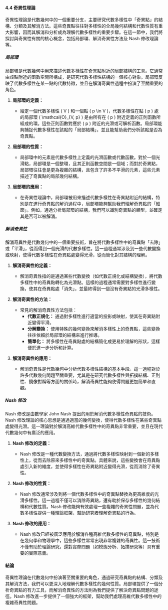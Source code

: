 #### 4.4 奇異性理論

奇異性理論是代數幾何中的一個重要分支，主要研究代數多樣性中「奇異點」的結構、分類及其解消方法。這些奇異點往往對多樣性的全局幾何結構和代數性質有重大影響，因而其解消和分析成為理解代數多樣性的重要步驟。在這一節中，我們將探討與奇異性有關的核心概念，包括局部環、解消奇異性方法及 Nash 修改理論等。

##### 局部環

局部環是代數幾何中用來描述代數多樣性在奇異點附近的局部結構的工具。它通常由該點附近的函數空間所構成，是研究代數多樣性結構的一個核心對象。局部環反映了代數多樣性在某一點的代數特徵，並且在解消奇異性過程中扮演了至關重要的角色。

1. **局部環的定義：**
   - 給定一個代數多樣性 \( V \) 和一個點 \( p \in V \)，代數多樣性在點 \( p \) 處的局部環 \( \mathcal{O}_{V, p} \) 是由所有在 \( p \) 附近定義的正則函數所組成的環。這些正則函數對應於 \( p \) 附近的光滑或可解析函數。局部環能夠捕捉代數多樣性在該點的「局部結構」，並且能幫助我們分析該點是否為奇異點。

2. **局部環的性質：**
   - 局部環中的元素是代數多樣性上定義的光滑函數或代數函數。對於一個光滑點，局部環是一個整環，且其正則函數空間是一個域；而對於奇異點，局部環往往會是更為複雜的結構，且包含了許多不平滑的元素，這些元素描述了奇異點的局部幾何結構。

3. **局部環的應用：**
   - 在奇異性理論中，局部環被用來描述代數多樣性在奇異點附近的結構，特別是在進行奇異點的解消過程中，局部環能夠幫助我們理解奇異點的「細節」。例如，通過分析局部環的結構，我們可以識別奇異點的類型，並確定其是否可以被解消。

##### 解消奇異性

解消奇異性是代數幾何中的一個重要技術，旨在將代數多樣性中的奇異點「去除」或「平滑」，從而得到一個光滑的代數多樣性。這一過程通常涉及到一些代數變換或映射，使得代數多樣性在奇異點處變得光滑，從而簡化對其結構的理解。

1. **解消奇異性的定義：**
   - 解消奇異性指的是通過某些代數變換（如代數正規化或結構變換），將代數多樣性中的奇異點轉化為光滑點。這樣的過程通常需要對多樣性進行變換，使其在奇異點處「消失」，並最終得到一個沒有奇異點的光滑多樣性。

2. **解消奇異性的方法：**
   - 常見的解消奇異性方法包括：
     - **代數正規化：** 通過對多樣性進行適當的投影或映射，使其在奇異點附近變得平滑。
     - **分解變換：** 使用特殊的幾何變換來解消多樣性上的奇異點，這些變換往往依賴於局部環的結構來進行推導。
     - **簡單化：** 將多樣性在奇異點處的結構簡化成更易於理解的形狀，這樣便於進一步分析和計算。

3. **解消奇異性的應用：**
   - 解消奇異性是代數幾何中分析代數多樣性結構的基本手段。這一過程對於許多代數幾何問題至關重要，尤其是在研究代數多樣性與拓撲結構、正則性、鏡像對稱等方面的關係時，解消奇異性能夠使得問題更加簡單和直觀。

##### Nash 修改

Nash 修改是由數學家 John Nash 提出的用於解消代數多樣性奇異點的技術。Nash 修改理論的核心思想是通過適當的幾何變換，使得代數多樣性在某些奇異點處變得光滑。這一理論對於解消高維代數多樣性中的奇異點非常重要，並且在現代代數幾何中有廣泛的應用。

1. **Nash 修改的定義：**
   - Nash 修改是一種代數變換方法，通過將代數多樣性映射到一個新的多樣性上，從而去除原來多樣性中的奇異點。具體來說，這些變換會在奇異點處引入新的維度，並使得多樣性在奇異點附近變得光滑，從而消除了奇異性。

2. **Nash 修改的性質：**
   - Nash 修改通常涉及到將一個代數多樣性中的奇異點替換為更高維度的光滑多樣性。這一過程不僅可以消除奇異點，還有助於保存多樣性的幾何結構和代數性質。Nash 修改能夠有效處理一些複雜的奇異性問題，並為代數多樣性提供一種理論框架，幫助研究者理解奇異點的行為。

3. **Nash 修改的應用：**
   - Nash 修改已經被廣泛應用於解消各種高維代數多樣性的奇異點，特別是在幾何學和物理學中，這些多樣性常常出現非常複雜的奇異性。這一技術不僅有助於理論研究，還對實際問題（如模態分析、拓撲研究等）具有重要的實際意義。

#### 結論

奇異性理論在代數幾何中扮演著至關重要的角色，通過研究奇異點的結構、分類及其解消方法，我們可以更深入地理解代數多樣性的幾何性質。局部環提供了一個分析奇異點的有力工具，而解消奇異性的方法則為我們提供了解決奇異點問題的途徑。Nash 修改進一步提供了一個強大的框架，幫助我們處理高維代數多樣性中的複雜奇異性問題。